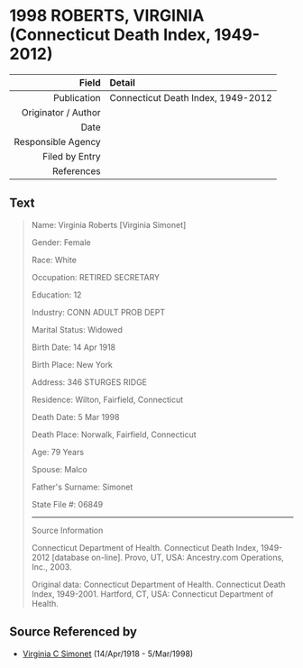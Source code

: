 ﻿---
layout: page
permalink: /sources/s46641359
---

# 1998 ROBERTS, VIRGINIA (Connecticut Death Index, 1949-2012)

Field | Detail
---:|:---
Publication | Connecticut Death Index, 1949-2012
Originator / Author | 
Date | 
Responsible Agency | 
Filed by Entry | 
References | 

## Text

> Name: Virginia Roberts [Virginia Simonet]
>
> Gender: Female
>
> Race: White
>
> Occupation: RETIRED SECRETARY
>
> Education: 12
>
> Industry: CONN ADULT PROB DEPT
>
> Marital Status: Widowed
>
> Birth Date: 14 Apr 1918
>
> Birth Place: New York
>
> Address: 346 STURGES RIDGE
>
> Residence: Wilton, Fairfield, Connecticut
>
> Death Date: 5 Mar 1998
>
> Death Place: Norwalk, Fairfield, Connecticut
>
> Age: 79 Years
>
> Spouse: Malco
>
> Father's Surname: Simonet
>
> State File #: 06849
>
> ---
>
> Source Information
>
> Connecticut Department of Health. Connecticut Death Index, 1949-2012 [database on-line]. Provo, UT, USA: Ancestry.com Operations, Inc., 2003.
>
> Original data: Connecticut Department of Health. Connecticut Death Index, 1949-2001. Hartford, CT, USA: Connecticut Department of Health.
>

## Source Referenced by

* [Virginia C Simonet](../people/@33863084@-virginia-c-simonet-b1918-4-14-d1998-3-5.md) (14/Apr/1918 - 5/Mar/1998)
